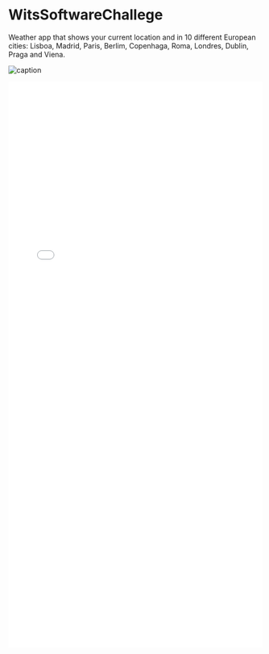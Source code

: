 # WitsSoftwareChallege
Weather app that shows your current location and in 10 different European
cities: Lisboa, Madrid, Paris, Berlim, Copenhaga, Roma, Londres, Dublin, Praga and Viena.


![caption](https://j.gifs.com/L7Lmp4.gif)

<div style='position:relative;padding-bottom:222.594%;'><iframe src="//gifs.com/embed/weather-app-demo-L7Lmp4" frameborder="0" scrolling="no" width="239" height="532" style="-webkit-backface-visibility: hidden; transform: scale(1); position: absolute; height: 100%; width: 100%;"></iframe></div>

